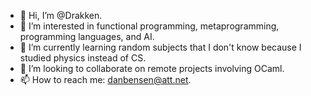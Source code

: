 - 👋 Hi, I’m @Drakken.
- 👀 I’m interested in functional programming, metaprogramming, programming languages, and AI.
- 🌱 I’m currently learning random subjects that I don't know because I studied physics instead of CS.
- 💞️ I’m looking to collaborate on remote projects involving OCaml.
- 📫 How to reach me: danbensen@att.net.

<!---
Drakken/Drakken is a ✨ special ✨ repository because its `README.md` (this file) appears on your GitHub profile.
You can click the Preview link to take a look at your changes.
--->
